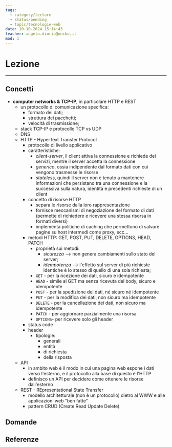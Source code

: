 ```yaml
---
tags:
  - category/lecture
  - status/pending
  - topic/tecnologie-web
date: 10-10-2024 15:14:43
teacher: angelo.diorio@unibo.it
mod: 1
---
```

# Lezione
---
## Concetti
- **computer networks & TCP-IP**, in particolare HTTP e REST
	- un protocollo di comunicazione specifica:
		- formato dei dati;
		- struttura dei pacchetti;
		- velocità di trasmissione;
	- stack TCP-IP e protocollo TCP vs UDP
	- DNS
	- HTTP - HyperText Transfer Protocol
		- protocollo di livello applicativo
		- caratteristiche:
			- _client-server_, il client attiva la connessione e richiede dei servizi, mentre il server accetta la connessione
			- _generico_, ossia indipendente dal formato dati con cui vengono trasmesse le risorse
			- _stateless_, quindi il server non è tenuto a mantenere informazioni che persistano tra una connessione e la successiva sulla natura, identità e precedenti richieste di un client
		- concetto di risorse HTTP
			- separa le risorse dalla loro rappresentazione
			- fornisce meccanismi di negoziazione del formato di dati (permette di richiedere e ricevere una stessa risorsa in formati diversi)
			- implementa politiche di caching che permettono di salvare pagine su host intermedi come proxy, ecc...
		- metodi HTTP: GET, POST, PUT, DELETE, OPTIONS, HEAD, PATCH
			- proprietà sui metodi:
				- _sicurezza_ --> non genera cambiamenti sullo stato del server;
				- _idempotenza_ --> l'effetto sul server di più richieste identiche è lo stesso di quello di una sola richiesta;
			- `GET` - per la ricezione dei dati, sicuro e idempotente
			- `HEAD` - simile al GET ma senza ricevuta del body, sicuro e idempotente
			- `POST` - per la spedizione dei dati, né sicuro né idempotente
			- `PUT` - per la modifica dei dati, non sicuro ma idempotente
			- `DELETE` - per la cancellazione dei dati, non sicuro ma idempotente
			- `PATCH` - per aggiornare parzialmente una risorsa
			- `OPTIONS`- per ricevere solo gli header
		- status code
		- header
			- tipologie:
				- generali
				- entità
				- di richiesta
				- della risposta
	- API
		- in ambito web è il modo in cui una pagina web espone i dati verso l'esterno, e il protocollo alla base di questo è l'HTTP
		- definisco un API per decidere come ottenere le risorse dall'esterno
	- REST - REpresentational State Transfer
		- modello architetturale (non è un protocollo) dietro al WWW e alle applicazioni web "ben fatte"
		- pattern CRUD (Create Read Update Delete)

## Domande

## Referenze
